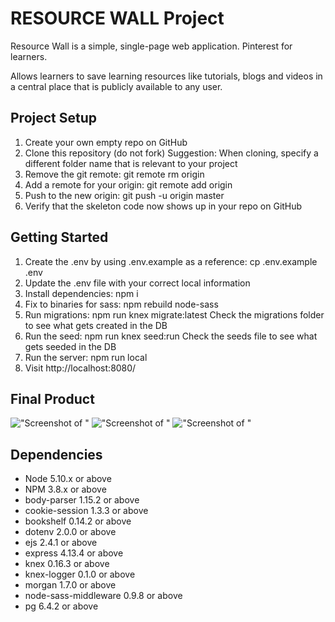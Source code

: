 # RESOURCE WALL Project

Resource Wall is a simple, single-page web application. Pinterest for learners.

Allows learners to save learning resources like tutorials, blogs and videos in a central place that is publicly available to any user.

## Project Setup

1. Create your own empty repo on GitHub
2. Clone this repository (do not fork)
Suggestion: When cloning, specify a different folder name that is relevant to your project
3. Remove the git remote: git remote rm origin
4. Add a remote for your origin: git remote add origin <your github repo URL>
5. Push to the new origin: git push -u origin master
6. Verify that the skeleton code now shows up in your repo on GitHub

## Getting Started
1. Create the .env by using .env.example as a reference: cp .env.example .env
2. Update the .env file with your correct local information
3. Install dependencies: npm i
4. Fix to binaries for sass: npm rebuild node-sass
5. Run migrations: npm run knex migrate:latest
   Check the migrations folder to see what gets created in the DB
6. Run the seed: npm run knex seed:run
   Check the seeds file to see what gets seeded in the DB
7. Run the server: npm run local
8. Visit http://localhost:8080/

## Final Product 

!["Screenshot of "]()
!["Screenshot of "]()
!["Screenshot of "]()



## Dependencies 
- Node 5.10.x or above
- NPM 3.8.x or above
- body-parser 1.15.2 or above
- cookie-session 1.3.3 or above
- bookshelf 0.14.2 or above
- dotenv 2.0.0 or above
- ejs 2.4.1 or above
- express 4.13.4 or above
- knex 0.16.3 or above
- knex-logger 0.1.0 or above
- morgan 1.7.0 or above
- node-sass-middleware 0.9.8 or above
- pg 6.4.2 or above
